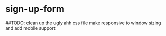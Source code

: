 # sign-up-form

##TODO:
clean up the ugly ahh css file
make responsive to window sizing and add mobile support